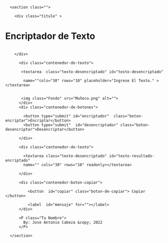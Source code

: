 <!DOCTYPE html>
<html lang="">   
<head>
  <meta charset="UTF-8">
  <meta http-equiv="X-UA-Compatible" content="IE=edge">
  <meta name="viewport" content="width=device-width, initial-scale=1.0">
  <title>Ingrese El texto</title>
</head>
<body>

      <section class="">

        <div class="titulo" >
 <h1 class="titulo-2">
              Encriptador de Texto 
          </h1>
        <img class="Fondo" src="Logo.png" alt="">


        </div>

          <div class="contenedor-de-texto">

           <textarea  class="texto-desencriptado" id="texto-desencriptado"

            name=""cols="30" rows="10" placeholder="Ingrese El Texto." ></textarea>
          
  
           <img class="Fondo" src="Muñeco.png" alt="">
          </div>
          <div class="contenedor-de-botones">

            <button type="submit" id="encriptador"  class="boton-encriptar">Encriptar</button>
            <button type="submit"  id="desencriptador" class="boton-desencriptar">Desencriptar</button>

          </div>  

          <div class="contenedor-de-texto">

            <textarea class="texto-desencriptado" id="texto-resultado-encriptado"
            name="" cols="30" rows="10" readonly></textarea>

          </div>

          <div class="contenedor-boton-copiar">

              <button  id="copiar" class="boton-de-copiar"> Copiar  </button>
              
              <label  id="mensaje" for=""></label>
          </div>

          <P class="Tu Nombre">
            By: Jose Antonio Cabeza &copy; 2022
          </P>
  
      </section>

  <script src="script.js"></script>
</body>
</html>
